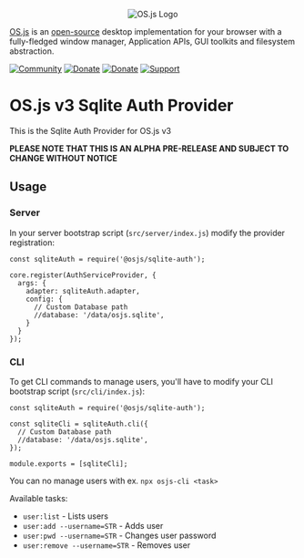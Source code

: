 <p align="center">
  <img alt="OS.js Logo" src="https://raw.githubusercontent.com/os-js/gfx/master/logo-big.png" />
</p>

[OS.js](https://www.os-js.org/) is an [open-source](https://raw.githubusercontent.com/os-js/OS.js/master/LICENSE) desktop implementation for your browser with a fully-fledged window manager, Application APIs, GUI toolkits and filesystem abstraction.

[![Community](https://img.shields.io/badge/join-community-green.svg)](https://community.os-js.org/)
[![Donate](https://img.shields.io/badge/liberapay-donate-yellowgreen.svg)](https://liberapay.com/os-js/)
[![Donate](https://img.shields.io/badge/paypal-donate-yellow.svg)](https://www.paypal.com/cgi-bin/webscr?cmd=_donations&business=andersevenrud%40gmail%2ecom&lc=NO&currency_code=USD&bn=PP%2dDonationsBF%3abtn_donate_SM%2egif%3aNonHosted)
[![Support](https://img.shields.io/badge/patreon-support-orange.svg)](https://www.patreon.com/user?u=2978551&ty=h&u=2978551)

# OS.js v3 Sqlite Auth Provider

This is the Sqlite Auth Provider for OS.js v3

**PLEASE NOTE THAT THIS IS AN ALPHA PRE-RELEASE AND SUBJECT TO CHANGE WITHOUT NOTICE**

## Usage

### Server

In your server bootstrap script (`src/server/index.js`) modify the provider registration:

```
const sqliteAuth = require('@osjs/sqlite-auth');

core.register(AuthServiceProvider, {
  args: {
    adapter: sqliteAuth.adapter,
    config: {
      // Custom Database path
      //database: '/data/osjs.sqlite',
    }
  }
});
```

### CLI

To get CLI commands to manage users, you'll have to modify your CLI bootstrap script (`src/cli/index.js`):

```
const sqliteAuth = require('@osjs/sqlite-auth');

const sqliteCli = sqliteAuth.cli({
  // Custom Database path
  //database: '/data/osjs.sqlite',
});

module.exports = [sqliteCli];
```

You can no manage users with ex. `npx osjs-cli <task>`

Available tasks:

* `user:list` - Lists users
* `user:add --username=STR` - Adds user
* `user:pwd --username=STR` - Changes user password
* `user:remove --username=STR` - Removes user
